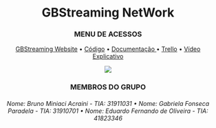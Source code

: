<H1 align="center"> GBStreaming NetWork </h1>
<H3 align="center"> MENU DE ACESSOS </h3>

<p align="center">
<a href="https://gb-streaming.vercel.app/"> GBStreaming Website</a> •  
  <a href="https://github.com/BrunoMiniaci/ADS-GB/tree/master/GBStreaming"> Código</a> •
  <a href="https://github.com/BrunoMiniaci/ADS-GB/tree/master/Documentos"> Documentação </a> •
  <a href="https://trello.com/b/PUtOIgVG/desenvolvimento-do-projeto">Trello</a> •
  <a href="https://www.youtube.com/watch?v=dDQ6F-HNHp0&ab_channel=Bruno">Vídeo Explicativo</a>
  </p>

<p align="center"><img src="https://i.imgur.com/PCUttJU.png"</p>
  
<H3 align="center"> MEMBROS DO GRUPO </h3>

<h6 align="center">Nome: Bruno Miniaci Acraini - TIA: 31911031 • Nome: Gabriela Fonseca Paradela - TIA: 31910701 • Nome: Eduardo Fernando de Oliveira - TIA: 41823346 </h6>
